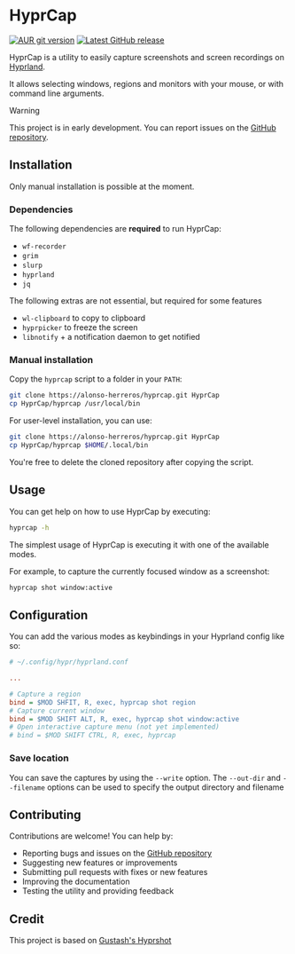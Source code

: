 # HyprCap

<!-- [![AUR version][aur-shield]][aur-link] -->
[![AUR git version][aur-git-shield]][aur-git-link]
[![Latest GitHub release][release-shield]][release-link]

HyprCap is a utility to easily capture screenshots and screen recordings on
[Hyprland](https://hyprland.org/).

It allows selecting windows, regions and monitors with your mouse, or with
command line arguments.

<!-- It allows selecting windows, regions and monitors with your mouse, a -->
<!-- `dmenu`-like program, or with command line arguments. -->

> [!WARNING]
>
> This project is in early development.  You can report issues on the [GitHub
> repository](https://alonso-herreros/hyprcap/issues).

## Installation

Only manual installation is possible at the moment.

### Dependencies

The following dependencies are **required** to run HyprCap:

- `wf-recorder`
- `grim`
- `slurp`
- `hyprland`
- `jq`

The following extras are not essential, but required for some features

- `wl-clipboard` to copy to clipboard
- `hyprpicker` to freeze the screen
- `libnotify` + a notification daemon to get notified
<!-- - dmenu or equivalent (to use an interactive menu) -->

### Manual installation

Copy the `hyprcap` script to a folder in your `PATH`:

```bash
git clone https://alonso-herreros/hyprcap.git HyprCap
cp HyprCap/hyprcap /usr/local/bin
```

For user-level installation, you can use:

```bash
git clone https://alonso-herreros/hyprcap.git HyprCap
cp HyprCap/hyprcap $HOME/.local/bin
```

You're free to delete the cloned repository after copying the script.

## Usage

You can get help on how to use HyprCap by executing:

```bash
hyprcap -h
```

The simplest usage of HyprCap is executing it with one of the available modes.

For example, to capture the currently focused window as a screenshot:

```bash
hyprcap shot window:active
```

## Configuration

You can add the various modes as keybindings in your Hyprland config like so:

```ini
# ~/.config/hypr/hyprland.conf

...

# Capture a region
bind = $MOD SHFIT, R, exec, hyprcap shot region
# Capture current window
bind = $MOD SHIFT ALT, R, exec, hyprcap shot window:active
# Open interactive capture menu (not yet implemented)
# bind = $MOD SHIFT CTRL, R, exec, hyprcap
```

### Save location

You can save the captures by using the `--write` option. The `--out-dir` and
`--filename` options can be used to specify the output directory and filename

## Contributing

Contributions are welcome! You can help by:

- Reporting bugs and issues on the [GitHub
  repository](https://alonso-herreros/hyprcap/issues)
- Suggesting new features or improvements
- Submitting pull requests with fixes or new features
- Improving the documentation
- Testing the utility and providing feedback

## Credit

This project is based on [Gustash's
Hyprshot](https://github.com/Gustash/Hyprshot)

[aur-shield]: https://img.shields.io/aur/version/hyprcap?label=hyprshot&logo=arch+linux
[aur-link]: https://aur.archlinux.org/packages/hyprshot
[aur-git-shield]: https://img.shields.io/aur/version/hyprcap-git?label=hyprshot-git&logo=arch+linux
[aur-git-link]: https://aur.archlinux.org/packages/hyprshot-git
[release-shield]: https://img.shields.io/github/v/release/alonso-herreros/hyprcap?color=green&logo=github
[release-link]: https://github.com/alonso-herreros/hyprcap/releases/latest
